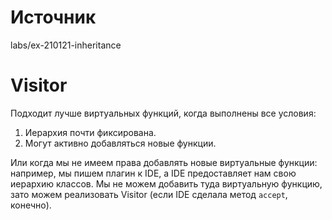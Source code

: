 # Источник

labs/ex-210121-inheritance

# Visitor

Подходит лучше виртуальных функций, когда выполнены все условия:

1. Иерархия почти фиксирована.
2. Могут активно добавляться новые функции.

Или когда мы не имеем права добавлять новые виртуальные функции: например, мы пишем плагин к IDE, а IDE
предоставляет нам свою иерархию классов.
Мы не можем добавить туда виртуальную функцию, зато можем реализовать Visitor (если IDE сделала метод `accept`, конечно).
